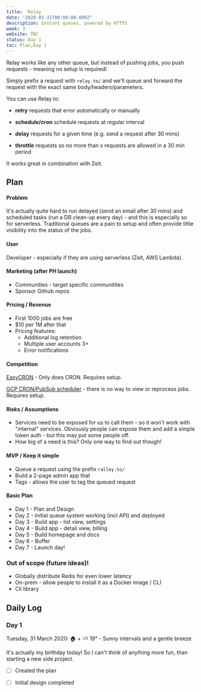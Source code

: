 ```yaml
---
title:  Relay
date: "2020-03-31T00:00:00.000Z"
description: Instant queues, powered by HTTPS
week: 3
website: TBC
status: Day 1
toc: Plan,Day 1
---
```



Relay works like any other queue, but instead of pushing jobs, you push requests - meaning no setup is required!

Simply prefix a request with `relay.to/` and we'll queue and forward the request with the exact same body/headers/parameters. 

You can use Relay to:

 * **retry** requests that error automatically or manually

 * **schedule/cron** schedule requests at regular interval
 
 * **delay** requests for a given time (e.g. send a request after 30 mins)

 * **throttle** requests so no more than x requests are allowed in a 30 min period

It works great in combination with Zeit.


## Plan

#### Problem

It's actually quite hard to run delayed (send an email after 30 mins) and scheduled tasks (run a DB clean-up every day) - and this is especially so for serverless. Traditional queues are a pain to setup and often provide little visibility into the status of the jobs.


#### User

Developer - especially if they are using serverless (Zeit, AWS Lambda).


#### Marketing (after PH launch)

  * Communities - target specific communitites
  * Sponsor Github repos


#### Pricing / Revenue

 * First 1000 jobs are free
 * $10 per 1M after that
 * Pricing features:
   * Additional log retention
   * Multiple user accounts 3+
   * Error notifications


#### Competition

[EasyCRON](https://www.easycron.com/) - Only does CRON. Requires setup.

[GCP CRON/PubSub scheduler](https://cloud.google.com/pubsub/docs) - there is no way to view or reprocess jobs. Requires setup.



#### Risks / Assumptions

 * Services need to be exposed for us to call them - so it won't work with "internal" services. Obviously people can expose them and add a simple token auth - but this may put some people off.
 * How big of a need is this? Only one way to find out though!


#### MVP / Keep it simple

 * Queue a request using the prefix `ralley.to/`
 * Build a 2-page admin app that  
 * Tags - allows the user to tag the queued request


#### Basic Plan

 * Day 1 - Plan and Design
 * Day 2 - Initial queue system working (incl API) and deployed
 * Day 3 - Build app - list view, settings
 * Day 4 - Build app - detail view, billing
 * Day 5 - Build homepage and docs
 * Day 6 - Buffer
 * Day 7 - Launch day!


### Out of scope (future ideas)!

 * Globally distribute Redis for even lower latency
 * On-prem - allow people to install it as a Docker image / CLI
 * Cli library


## Daily Log

### Day 1
Tuesday, 31 March 2020: 🏠 + ⛅️ 19° - Sunny intervals and a gentle breeze

It's actually my birthday today! So I can't think of anything more fun, than starting a new side project.

  - [ ] Created the plan
  - [ ] Initial design completed

